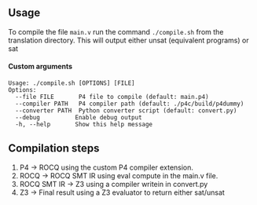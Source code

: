 ## Usage
To compile the file `main.v` run the command `./compile.sh` from the translation directory. This will output either unsat (equivalent programs) or sat
#### Custom arguments
```
Usage: ./compile.sh [OPTIONS] [FILE]
Options:
  --file FILE       P4 file to compile (default: main.p4)
  --compiler PATH   P4 compiler path (default: ./p4c/build/p4dummy)
  --converter PATH  Python converter script (default: convert.py)
  --debug          Enable debug output
  -h, --help       Show this help message
```

## Compilation steps
1. P4 -> ROCQ using the custom P4 compiler extension.
1. ROCQ -> ROCQ SMT IR using eval compute in the main.v file.
1. ROCQ SMT IR -> Z3 using a compiler writein in convert.py
1. Z3 -> Final result using a Z3 evaluator to return either sat/unsat